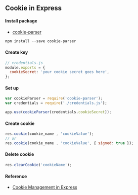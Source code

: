 ## Cookie in Express

#### Install package

- [cookie-parser](https://github.com/expressjs/cookie-parser)

```js
npm install --save cookie-parser
```

#### Create key

```js
// credentials.js
module.exports = {
  cookieSecret: 'your cookie secret goes here',
};
```

#### Set up

```js
var cookieParser = require('cookie-parser');
var credentials = require('./credentials.js');

app.use(cookieParser(credentials.cookieSecret));
```

#### Create cookie

```js
res.cookie(cookie_name , 'cookieValue');
// or
res.cookie(cookie_name , 'cookieValue', { signed: true });
```

#### Delete cookie

```js
res.clearCookie('cookieName');
```

#### Reference

- [Cookie Management in Express](https://www.codementor.io/nodejs/tutorial/cookie-management-in-express-js)
